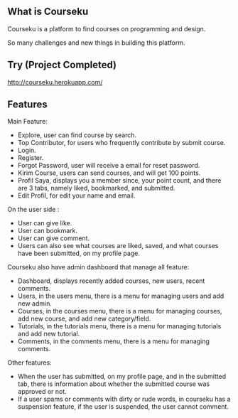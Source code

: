 ## What is Courseku

Courseku is a platform to find courses on programming and design.

So many challenges and new things in building this platform. 

## Try (Project Completed)
http://courseku.herokuapp.com/

## Features
Main Feature:
- Explore, user can find course by search.
- Top Contributor, for users who frequently contribute by submit course.
- Login.
- Register.
- Forgot Password, user will receive a email for reset password.
- Kirim Course, users can send courses, and will get 100 points.
- Profil Saya, displays you a member since, your point count, and there are 3 tabs, namely liked, bookmarked, and submitted.
- Edit Profil, for edit your name and email.

On the user side :
- User can give like.
- User can bookmark.
- User can give comment.
- Users can also see what courses are liked, saved, and what courses have been submitted, on my profile page.

Courseku also have admin dashboard that manage all feature:
- Dashboard, displays recently added courses, new users, recent comments.
- Users, in the users menu, there is a menu for managing users and add new admin.
- Courses, in the courses menu, there is a menu for managing courses, add new course, and add new category/field.
- Tutorials, in the tutorials menu, there is a menu for managing tutorials and add new tutorial.
- Comments, in the comments menu, there is a menu for managing comments.

Other features:
- When the user has submitted, on my profile page, and in the submitted tab, there is information about whether the submitted course was approved or not.
- If a user spams or comments with dirty or rude words, in courseku has a suspension feature, if the user is suspended, the user cannot comment.
